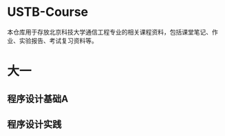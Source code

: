 # USTB-Course
本仓库用于存放北京科技大学通信工程专业的相关课程资料，包括课堂笔记、作业、实验报告、考试复习资料等。

# 大一

## 程序设计基础A

## 程序设计实践

[哈利波特搜索]: https://github.com/study-233/USTB-Course/tree/main/%E5%A4%A7%E4%B8%80/%E7%A8%8B%E5%BA%8F%E8%AE%BE%E8%AE%A1%E5%AE%9E%E8%B7%B5/harry_search
[银行系统]: https://github.com/study-233/USTB-Course/tree/main/%E5%A4%A7%E4%B8%80/%E7%A8%8B%E5%BA%8F%E8%AE%BE%E8%AE%A1%E5%AE%9E%E8%B7%B5/bank_system
[飞机大战]: https://github.com/study-233/USTB-Course/tree/main/%E5%A4%A7%E4%B8%80/%E7%A8%8B%E5%BA%8F%E8%AE%BE%E8%AE%A1%E5%AE%9E%E8%B7%B5/plane_fight

